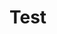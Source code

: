 # Test


<!DOCTYPE html>
<html>
<head>
<meta charset="utf-8" />
<meta http-equiv="X-UA-Compatible" content="chrome=1">
<title>Terminal</title>
<link rel="stylesheet" media="all" href="style.css">
</head>
<body>

<div class="tube glow" height="400" width="640"></div>
<div class ="tube outline" height="400" width="640"></div>
<canvas class = "tube" id="gridCanvas" height="400" width="640"></canvas>

<script src="app.js"></script>

</body>
</html>
